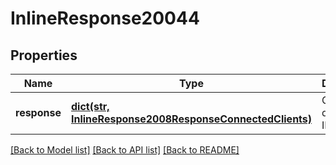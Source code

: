 # InlineResponse20044

## Properties
Name | Type | Description | Notes
------------ | ------------- | ------------- | -------------
**response** | [**dict(str, InlineResponse2008ResponseConnectedClients)**](InlineResponse2008ResponseConnectedClients.md) | Client details with IPs as keys | [optional] 

[[Back to Model list]](../README.md#documentation-for-models) [[Back to API list]](../README.md#documentation-for-api-endpoints) [[Back to README]](../README.md)


